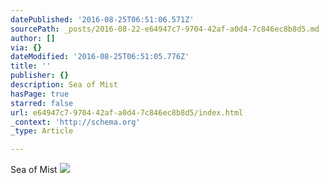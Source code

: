 ```yaml
---
datePublished: '2016-08-25T06:51:06.571Z'
sourcePath: _posts/2016-08-22-e64947c7-9704-42af-a0d4-7c846ec8b8d5.md
author: []
via: {}
dateModified: '2016-08-25T06:51:05.776Z'
title: ''
publisher: {}
description: Sea of Mist
hasPage: true
starred: false
url: e64947c7-9704-42af-a0d4-7c846ec8b8d5/index.html
_context: 'http://schema.org'
_type: Article

---
```

Sea of Mist
![](https://the-grid-user-content.s3-us-west-2.amazonaws.com/c440ebcc-d0f2-4a18-9151-6402bb2d8f66.jpg)